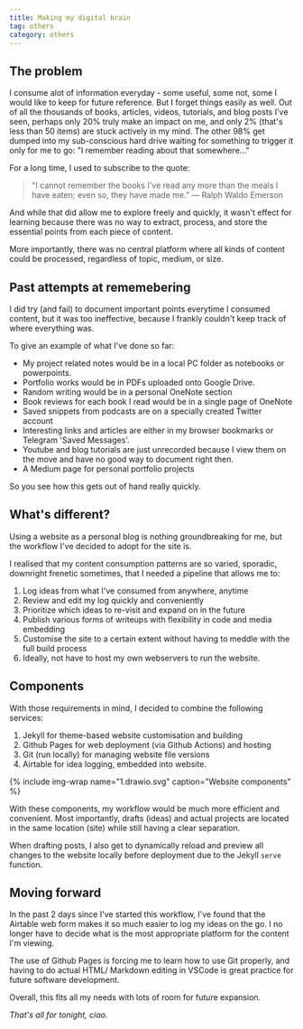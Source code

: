 ```yaml
---
title: Making my digital brain
tag: others
category: others
---
```


## The problem

I consume alot of information everyday - some useful, some not, some I would like to keep for future reference. But I forget things easily as well. Out of all the thousands of books, articles, videos, tutorials, and blog posts I've seen, perhaps only 20% truly make an impact on me, and only 2% (that's less than 50 items) are stuck actively in my mind. The other 98% get dumped into my sub-conscious hard drive waiting for something to trigger it only for me to go: "I remember reading about that somewhere..."

For a long time, I used to subscribe to the quote:

> "I cannot remember the books I've read any more than the meals I have eaten; even so, they have made me.” — Ralph Waldo Emerson

And while that did allow me to explore freely and quickly, it wasn't effect for learning because there was no way to extract, process, and store the essential points from each piece of content. 

More importantly, there was no central platform where all kinds of content could be processed, regardless of topic, medium, or size.

## Past attempts at rememebering

I did try (and fail) to document important points everytime I consumed content, but it was too ineffective, because I frankly couldn't keep track of where everything was.

To give an example of what I've done so far:

- My project related notes would be in a local PC folder as notebooks or powerpoints.
- Portfolio works would be in PDFs uploaded onto Google Drive.
- Random writing would be in a personal OneNote section
- Book reviews for each book I read would be in a single page of OneNote
- Saved snippets from podcasts are on a specially created Twitter account
- Interesting links and articles are either in my browser bookmarks or Telegram 'Saved Messages'.
- Youtube and blog tutorials are just unrecorded because I view them on the move and have no good way to document right then.
- A Medium page for personal portfolio projects

So you see how this gets out of hand really quickly.

## What's different?

Using a website as a personal blog is nothing groundbreaking for me, but the workflow I've decided to adopt for the site is.

I realised that my content consumption patterns are so varied, sporadic, downright frenetic sometimes, that I needed a pipeline that allows me to:
1. Log ideas from what I've consumed from anywhere, anytime
2. Review and edit my log quickly and conveniently
3. Prioritize which ideas to re-visit and expand on in the future
4. Publish various forms of writeups with flexibility in code and media embedding
5. Customise the site to a certain extent without having to meddle with the full build process
6. Ideally, not have to host my own webservers to run the website.

## Components

With those requirements in mind, I decided to combine the following services:
1. Jekyll for theme-based website customisation and building
2. Github Pages for web deployment (via Github Actions) and hosting
3. Git (run locally) for managing website file versions
4. Airtable for idea logging, embedded into website.

{% include img-wrap name="1.drawio.svg" caption="Website components" %}

With these components, my workflow would be much more efficient and convenient. Most importantly, drafts (ideas) and actual projects are located in the same location (site) while still having a clear separation. 

When drafting posts, I also get to dynamically reload and preview all changes to the website locally before deployment due to the Jekyll ```serve``` function. 

## Moving forward

In the past 2 days since I've started this workflow, I've found that the Airtable web form makes it so much easier to log my ideas on the go. I no longer have to decide what is the most appropriate platform for the content I'm viewing.

The use of Github Pages is forcing me to learn how to use Git properly, and having to do actual HTML/ Markdown editing in VSCode is great practice for future software development. 

Overall, this fits all my needs with lots of room for future expansion. 

*That's all for tonight, ciao.*


